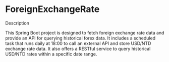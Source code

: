 # ForeignExchangeRate

Description

This Spring Boot project is designed to fetch foreign exchange rate data and provide an API for querying historical forex data. 
It includes a scheduled task that runs daily at 18:00 to call an external API and store USD/NTD exchange rate data. 
It also offers a RESTful service to query historical USD/NTD rates within a specific date range.
